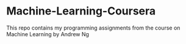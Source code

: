 # Machine-Learning-Coursera

This repo contains my programming assignments from the course on Machine Learning by Andrew Ng
